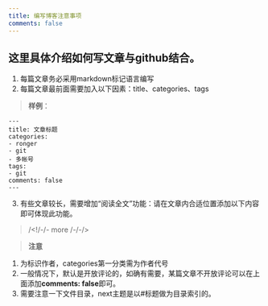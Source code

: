 ```yaml
---
title: 编写博客注意事项
comments: false
---
```

## 这里具体介绍如何写文章与github结合。
1. 每篇文章务必采用markdown标记语言编写
2. 每篇文章最前面需要加入以下因素：title、categories、tags  

> **样例**：
```
---
title: 文章标题
categories:
- ronger 
- git
- 多帐号
tags:
- git
comments: false
---
```
<!-- more -->
3. 有些文章较长，需要增加“阅读全文”功能：请在文章内合适位置添加以下内容即可体现此功能。 

> /<!/-/- more /-/-/>


> **注意**   
1. 为标识作者，categories第一分类需为作者代号  
2. 一般情况下，默认是开放评论的，如确有需要，某篇文章不开放评论可以在上面添加**comments: false**即可。  
3. 需要注意一下文件目录，next主题是以#标题做为目录索引的。 
  
